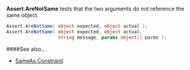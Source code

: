 **Assert.AreNotSame** tests that the two arguments do not reference the same object.

```C#
Assert.AreNotSame( object expected, object actual );
Assert.AreNotSame( object expected, object actual, 
                   string message, params object[] parms );
```

####See also...
 * [SameAs Constraint](SameAsConstraint)
